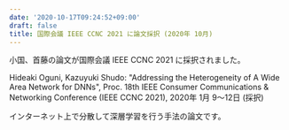 ```yaml
---
date: '2020-10-17T09:24:52+09:00'
draft: false
title: 国際会議 IEEE CCNC 2021 に論文採択 (2020年 10月)
---
```


小国、首藤の論文が国際会議 IEEE CCNC 2021 に採択されました。

Hideaki Oguni, Kazuyuki Shudo: "Addressing the Heterogeneity of A Wide Area Network for DNNs", Proc. 18th IEEE Consumer Communications & Networking Conference (IEEE CCNC 2021), 2020年 1月 9〜12日 (採択)

インターネット上で分散して深層学習を行う手法の論文です。